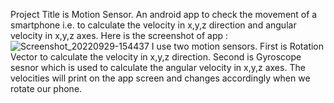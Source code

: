Project Title is Motion Sensor. 
An android app to check the movement of a smartphone i.e. to calculate the velocity in x,y,z direction and angular velocity in x,y,z axes.
Here is the screenshot of app :
![Screenshot_20220929-154437](https://user-images.githubusercontent.com/102781732/193006642-1ada321d-fdaf-449c-8291-7221213148bd.jpg)
I use two motion sensors.
First is Rotation Vector to calculate the velocity in x,y,z direction.
Second is Gyroscope sesnor which is used to calculate the angular velocity in x,y,z axes.
The velocities will print on the app screen and changes accordingly when we rotate our phone.
